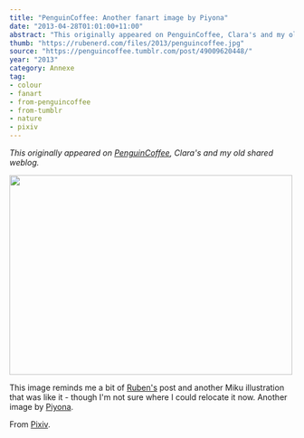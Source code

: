 ```yaml
---
title: "PenguinCoffee: Another fanart image by Piyona"
date: "2013-04-28T01:01:00+11:00"
abstract: "This originally appeared on PenguinCoffee, Clara's and my old shared weblog."
thumb: "https://rubenerd.com/files/2013/penguincoffee.jpg"
source: "https://penguincoffee.tumblr.com/post/49009620448/"
year: "2013"
category: Annexe
tag:
- colour
- fanart
- from-penguincoffee
- from-tumblr
- nature
- pixiv
---
```

*This originally appeared on [PenguinCoffee](https://rubenerd.com/tag/from-penguincoffee/), Clara's and my old shared weblog.*

<img src="https://rubenerd.com/files/museum/penguincoffee-49009620448@1x.jpg" alt="" style="width:500px; height:353px;" srcset="https://rubenerd.com/files/museum/penguincoffee-49009620448@1x.jpg 1x, https://rubenerd.com/files/museum/penguincoffee-49009620448@2x.jpg 2x" />

This image reminds me a bit of <a href="http://rubenerd.tumblr.com/post/43032167081/my-new-favourite-desktop-background-wow">Ruben's</a> post and another Miku illustration that was like it - though I'm not sure where I could relocate it now. Another image by <a href="http://www.pixiv.net/member.php?id=1048605">Piyona</a>.

From <a href="http://www.pixiv.net/member_illust.php?mode=medium&amp;illust_id=21560045">Pixiv</a>.

